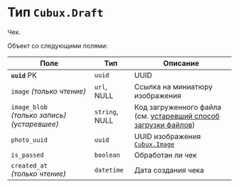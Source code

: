 Тип `Cubux.Draft`
=================

Чек.

Объект со следующими полями:

Поле | Тип | Описание
---- | --- | --------
**`uuid`** PK | `uuid`    | UUID
`image`      _(только чтение)_ | `url`, NULL | Ссылка на миниатюру изображения
`image_blob` _(только запись)_ _(устаревшее)_ | `string`, NULL | Код загруженного файла (см. [устаревший способ загрузки файлов][uploads.old])
`photo_uuid` | `uuid` | UUID изображения [`Cubux.Image`][Cubux.Image]
`is_passed`  | `boolean`  | Обработан ли чек
`created_at` _(только чтение)_ | `datetime` | Дата создания чека


[Cubux.Image]: ./image.md
[uploads.old]: ../../sync/10-uploads.old.md
